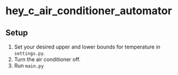 # hey_c_air_conditioner_automator

## Setup
1. Set your desired upper and lower bounds for temperature in `settings.py`.
2. Turn the air conditioner off.
3. Run `main.py`